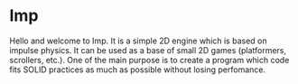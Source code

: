 # Imp
Hello and welcome to Imp. It is a simple 2D engine which is based on impulse physics. It can be used as a base of small 2D games (platformers, scrollers, etc.). One of the main purpose is to create a program which code fits SOLID practices as much as possible without losing perfomance.
